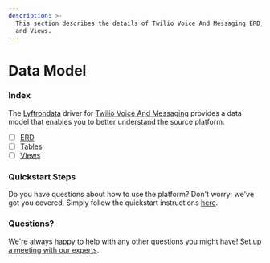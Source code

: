 ```yaml
---
description: >-
  This section describes the details of Twilio Voice And Messaging ERD, Tables,
  and Views.
---
```


# Data Model

### Index

The [Lyftrondata](https://www.lyftrondata.com/) driver for [Twilio Voice And Messaging](https://www.lyftrondata.com/integration/business-analytics/twillio/) provides a data model that enables you to better understand the source platform.

* [ ] [ERD](erd.md)
* [ ] [Tables](tables.md)
* [ ] [Views](views.md)

### Quickstart Steps

Do you have questions about how to use the platform? Don't worry; we've got you covered. Simply follow the quickstart instructions [here](../).

### Questions? <a href="#questions" id="questions"></a>

We're always happy to help with any other questions you might have! [Set up a meeting with our experts](https://www.lyftrondata.com/book-a-meeting/).
